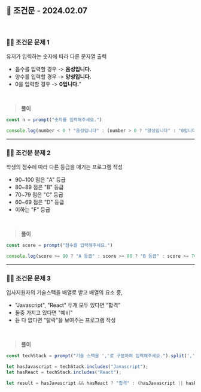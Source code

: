 ## 📘 조건문 - 2024.02.07

<br>

### 👨‍💻 조건문 문제 1

유저가 입력하는 숫자에 따라 다른 문자열 출력

- 음수를 입력할 경우 -> **음성입니다.**
- 양수를 입력할 경우 -> **양성입니다.**
- 0을 입력할 경우 -> **0입니다.**"

<br>

> **풀이**

```js
const n = prompt("숫자를 입력해주세요.")

console.log(number < 0 ? "음성입니다" : (number > 0 ? "양성입니다" : "0입니다"));
```

---

### 👨‍💻 조건문 문제 2

학생의 점수에 따라 다른 등급을 매기는 프로그램 작성

- 90~100 점은 "A" 등급
- 80~89 점은 "B" 등급
- 70~79 점은 "C" 등급
- 60~69 점은 "D" 등급
- 이하는 "F" 등급

<br>

> **풀이**

```js
const score = prompt("점수를 입력해주세요.")

console.log(score >= 90 ? "A 등급" : score >= 80 ? "B 등급" : score >= 70 ? "C 등급" : score >= 60 ? "D 등급" : "F 등급");
```

---

### 👨‍💻 조건문 문제 3

입사지원자의 기술스택을 배열로 받고 배열의 요소 중,

- "Javascript", "React" 두개 모두 있다면 "합격"
- 둘중 가지고 있다면 "예비"
- 듣 다 없다면 "탈락"을 보여주는 프로그램 작성

<br>

> **플이**

```js
const techStack = prompt("기술 스택을 ','로 구분하여 입력해주세요.").split(',');

let hasJavascript = techStack.includes("Javascript");
let hasReact = techStack.includes("React");

let result = hasJavascript && hasReact ? "합격" : (hasJavascript || hasReact ? "예비" : "탈락");
```